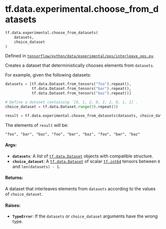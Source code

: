 <div itemscope itemtype="http://developers.google.com/ReferenceObject">
<meta itemprop="name" content="tf.data.experimental.choose_from_datasets" />
<meta itemprop="path" content="Stable" />
</div>

# tf.data.experimental.choose_from_datasets

``` python
tf.data.experimental.choose_from_datasets(
    datasets,
    choice_dataset
)
```



Defined in [`tensorflow/python/data/experimental/ops/interleave_ops.py`](/code/stable/tensorflow/python/data/experimental/ops/interleave_ops.py).

Creates a dataset that deterministically chooses elements from `datasets`.

For example, given the following datasets:

```python
datasets = [tf.data.Dataset.from_tensors("foo").repeat(),
            tf.data.Dataset.from_tensors("bar").repeat(),
            tf.data.Dataset.from_tensors("baz").repeat()]

# Define a dataset containing `[0, 1, 2, 0, 1, 2, 0, 1, 2]`.
choice_dataset = tf.data.Dataset.range(3).repeat(3)

result = tf.data.experimental.choose_from_datasets(datasets, choice_dataset)
```

The elements of `result` will be:

```
"foo", "bar", "baz", "foo", "bar", "baz", "foo", "bar", "baz"
```

#### Args:

* <b>`datasets`</b>: A list of <a href="../../../tf/data/Dataset.md"><code>tf.data.Dataset</code></a> objects with compatible structure.
* <b>`choice_dataset`</b>: A <a href="../../../tf/data/Dataset.md"><code>tf.data.Dataset</code></a> of scalar <a href="../../../tf.md#int64"><code>tf.int64</code></a> tensors between
    `0` and `len(datasets) - 1`.


#### Returns:

A dataset that interleaves elements from `datasets` according to the values
of `choice_dataset`.


#### Raises:

* <b>`TypeError`</b>: If the `datasets` or `choice_dataset` arguments have the wrong
    type.